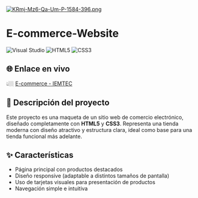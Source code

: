 [![KRmj-Mz6-Qa-Um-P-1584-396.png](https://i.postimg.cc/HkXSSH13/KRmj-Mz6-Qa-Um-P-1584-396.png)](https://postimg.cc/Yv2f959m)

<h1>E-commerce-Website</h1>

![Visual Studio](https://img.shields.io/badge/Visual%20Studio-5C2D91.svg?style=for-the-badge&logo=visual-studio&logoColor=white)
![HTML5](https://img.shields.io/badge/html5-%23E34F26.svg?style=for-the-badge&logo=html5&logoColor=white)
![CSS3](https://img.shields.io/badge/css3-%231572B6.svg?style=for-the-badge&logo=css3&logoColor=white)


## 🌐 Enlace en vivo
👆🏼 [E-commerce - IEMTEC](https://jjmoreno24.github.io/E-commerce-Website/)

## 🧾 Descripción del proyecto
Este proyecto es una maqueta de un sitio web de comercio electrónico, diseñado completamente con **HTML5** y **CSS3**. Representa una tienda moderna con diseño atractivo y estructura clara, ideal como base para una tienda funcional más adelante.

## ✨ Características
- Página principal con productos destacados  
- Diseño responsive (adaptable a distintos tamaños de pantalla)  
- Uso de tarjetas visuales para presentación de productos  
- Navegación simple e intuitiva  
